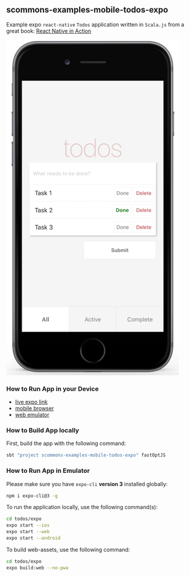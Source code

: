 
## scommons-examples-mobile-todos-expo

Example expo `react-native` `Todos` application written in `Scala.js`
from a great book: [React Native in Action](https://github.com/dabit3/react-native-in-action)

![TodoApp](../../docs/images/TodoApp.png)

### How to Run App in your Device

* [live expo link](https://expo.io/@viktorpodzigun/todo-app)
* [mobile browser](https://scommons.org/scommons-examples-mobile/todos.html)
* [web emulator](https://scommons.org/scommons-examples-mobile/todos.browser.html)

### How to Build App locally

First, build the app with the following command:
```bash
sbt "project scommons-examples-mobile-todos-expo" fastOptJS
```

### How to Run App in Emulator

Please make sure you have `expo-cli` **version 3** installed
globally:
```bash
npm i expo-cli@3 -g
```

To run the application locally, use the following command(s):
```bash
cd todos/expo
expo start --ios
expo start --web
expo start --android
```

To build web-assets, use the following command:
```bash
cd todos/expo
expo build:web --no-pwa
```
